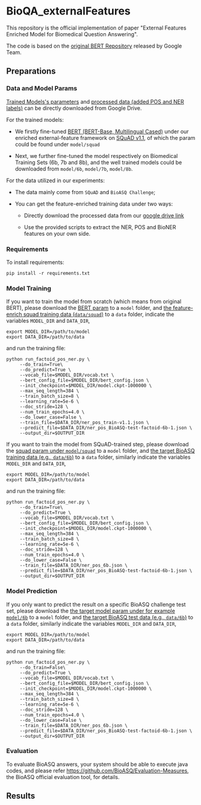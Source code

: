 # BioQA_externalFeatures

This repository is the official implementation of paper "External Features Enriched Model for Biomedical Question Answering". 

The code is based on the [original BERT Repository](https://github.com/google-research/bert) released by Google Team.

## Preparations

### Data and Model Params

[Trained Models's parameters](https://drive.google.com/drive/folders/1mQ68-CIsz3izoj_yuzVE86o8URN2o4SD?usp=sharing)
 and [processed data (added POS and NER labels)](https://drive.google.com/drive/folders/1rFeVTIjSiTXV_M4_4iGhvQXqbYtt3nTn?usp=sharing) can be directly downloaded from Google Drive.

For the trained models:

* We firstly fine-tuned [BERT (BERT-Base, Multilingual Cased)](https://github.com/google-research/bert) under our enriched external-feature framework on [SQuAD v1.1](https://rajpurkar.github.io/SQuAD-explorer/explore/1.1/dev/), 
of which the param could be found under `model/squad`

* Next, we further fine-tuned the model respectively on Biomedical Training Sets (6b, 7b and 8b), and the well trained models could be 
downloaded from `model/6b`, `model/7b`, `model/8b`.

For the data utilized in our experiments:

* The data mainly come from `SQuAD` and `BioASQ Challenge`;

* You can get the feature-enriched training data under two ways:

   * Directly download the processed data from our [google drive link](https://drive.google.com/drive/folders/1rFeVTIjSiTXV_M4_4iGhvQXqbYtt3nTn?usp=sharing)
   
   * Use the provided scripts to extract the NER, POS and BioNER features on your own side.  

### Requirements

To install requirements:

```
pip install -r requirements.txt
```

### Model Training

If you want to train the model from scratch (which means from original BERT), please download the [BERT param](https://github.com/google-research/bert) 
to a `model` folder, 
and [the feature-enrich squad training data (`data/squad`)](https://drive.google.com/drive/folders/1rFeVTIjSiTXV_M4_4iGhvQXqbYtt3nTn?usp=sharing)
 to a `data` folder, indicate the variables `MODEL_DIR` and `DATA_DIR`,

```
export MODEL_DIR=/path/to/model
export DATA_DIR=/path/to/data

```
and run the training file:
```
python run_factoid_pos_ner.py \
     --do_train=True\
     --do_predict=True \
     --vocab_file=$MODEL_DIR/vocab.txt \
     --bert_config_file=$MODEL_DIR/bert_config.json \
     --init_checkpoint=$MODEL_DIR/model.ckpt-1000000 \
     --max_seq_length=384 \
     --train_batch_size=8 \
     --learning_rate=5e-6 \
     --doc_stride=128 \
     --num_train_epochs=4.0 \
     --do_lower_case=False \
     --train_file=$DATA_DIR/ner_pos_train-v1.1.json \
     --predict_file=$DATA_DIR/ner_pos_BioASQ-test-factoid-6b-1.json \
     --output_dir=$OUTPUT_DIR

```

If you want to train the model from SQuAD-trained step, please download the [squad param under `model/squad`](https://drive.google.com/drive/folders/1mQ68-CIsz3izoj_yuzVE86o8URN2o4SD?usp=sharing)
 to a `model` folder, 
and [the target BioASQ training data (e.g., `data/6b`)](https://drive.google.com/drive/folders/1rFeVTIjSiTXV_M4_4iGhvQXqbYtt3nTn?usp=sharing)
 to a `data` folder, similarly indicate the variables `MODEL_DIR` and `DATA_DIR`,

```
export MODEL_DIR=/path/to/model
export DATA_DIR=/path/to/data

```
and run the training file:
```
python run_factoid_pos_ner.py \
     --do_train=True\
     --do_predict=True \
     --vocab_file=$MODEL_DIR/vocab.txt \
     --bert_config_file=$MODEL_DIR/bert_config.json \
     --init_checkpoint=$MODEL_DIR/model.ckpt-1000000 \
     --max_seq_length=384 \
     --train_batch_size=8 \
     --learning_rate=5e-6 \
     --doc_stride=128 \
     --num_train_epochs=4.0 \
     --do_lower_case=False \
     --train_file=$DATA_DIR/ner_pos_6b.json \
     --predict_file=$DATA_DIR/ner_pos_BioASQ-test-factoid-6b-1.json \
     --output_dir=$OUTPUT_DIR

```

### Model Prediction
If you only want to predict the result on a specific BioASQ challenge test set, please download the [the target model param under for example `model/6b`](https://drive.google.com/drive/folders/1mQ68-CIsz3izoj_yuzVE86o8URN2o4SD?usp=sharing)
 to a `model` folder, 
and [the target BioASQ test data (e.g., `data/6b`)](https://drive.google.com/drive/folders/1rFeVTIjSiTXV_M4_4iGhvQXqbYtt3nTn?usp=sharing)
 to a `data` folder, similarly indicate the variables `MODEL_DIR` and `DATA_DIR`,

```
export MODEL_DIR=/path/to/model
export DATA_DIR=/path/to/data

```
and run the training file:
```
python run_factoid_pos_ner.py \
     --do_train=False\
     --do_predict=True \
     --vocab_file=$MODEL_DIR/vocab.txt \
     --bert_config_file=$MODEL_DIR/bert_config.json \
     --init_checkpoint=$MODEL_DIR/model.ckpt-1000000 \
     --max_seq_length=384 \
     --train_batch_size=8 \
     --learning_rate=5e-6 \
     --doc_stride=128 \
     --num_train_epochs=4.0 \
     --do_lower_case=False \
     --train_file=$DATA_DIR/ner_pos_6b.json \
     --predict_file=$DATA_DIR/ner_pos_BioASQ-test-factoid-6b-1.json \
     --output_dir=$OUTPUT_DIR

```

### Evaluation 

To evaluate BioASQ answers, your system should be able to execute java codes, and please refer https://github.com/BioASQ/Evaluation-Measures, the BioASQ official evaluation tool, for details.

## Results


